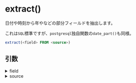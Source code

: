 # extract()

日付や時刻から年やなどの部分フィールドを抽出します。

これは`SQL`標準ですが、`postgresql`独自関数の`date_part()`も同様。

```sql
extract(<field> FROM <source>)
```

## 引数

<details><summary>field</summary>

部分フィールドを指定します。

|field|説明|
|:---|:---|
|CENTURY|世紀|
|DAY|日にち|
|DECADE|年フィールドを10で割ったもの|
|DOW|曜日(0 - 6)。0が日曜日。`to_char()`とは番号が異なる。|
|ISO|曜日(1 - 7)。1が月曜日|
|DOY|通算日数|
|EPOCH|エポック時間|
|HOUR|時間|
|MILLENNIUM|千年期|
|MILLISECONDS|ミリセカンド|
|MINUTE|分|
|MONTH|月|
|QUARTER|四半期|
|SECOND|秒|
|TIMEZONE|タイムゾーン|
|TIMEZONE_HOUR|時差|
|TIMEZONE_MINUTE|時差の分|
|WEEK|週|
|YEAR|年|

</details>

<details><summary>source</summary>

抽出される対象の時間。

`TIME, TIMESTAMP, INTERVAL`のいずれかの型でなければならない。

</details>
